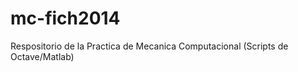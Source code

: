 mc-fich2014
===========

Respositorio de la Practica de Mecanica Computacional (Scripts de Octave/Matlab)
